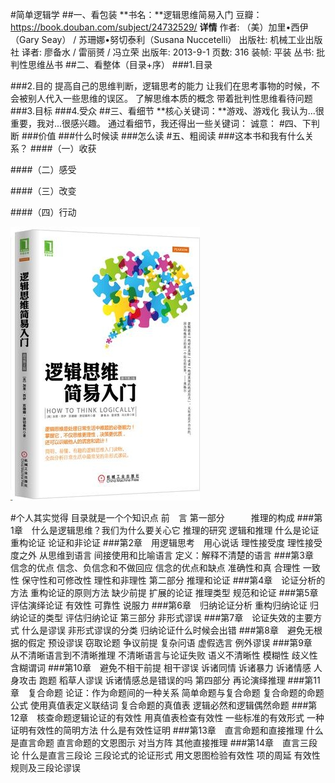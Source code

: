 #简单逻辑学
##一、看包装
**书名：**逻辑思维简易入门
豆瓣：https://book.douban.com/subject/24732529/
**详情**
作者: （美）加里•西伊（Gary Seay） / 苏珊娜•努切泰利（Susana Nuccetelli） 
出版社: 机械工业出版社
译者: 廖备水 / 雷丽赟 / 冯立荣 
出版年: 2013-9-1
页数: 316
装帧: 平装
丛书: 批判性思维丛书
##二、看整体（目录+序）
###1.目录

###2.目的
提高自己的思维判断，逻辑思考的能力
让我们在思考事物的时候，不会被别人代入一些思维的误区。
了解思维本质的概念
带着批判性思维看待问题
###3.目标
###4.受众
##三、看细节
**核心关键词：**游戏、游戏化
我认为...很重要，我对...很感兴趣。
通过看细节，我还得出一些关键词：
诚意：
#四、下判断
###价值
###什么时候读
###怎么读
#五、粗阅读
###这本书和我有什么关系？
####（一）收获

####（二）感受

####（三）改变

####（四）行动

![](./_image/2017-02-19-11-14-25.jpg)
 
#个人其实觉得 目录就是一个个知识点
前　言
第一部分　　　推理的构成
###第1章　什么是逻辑思维？我们为什么要关心它 
推理的研究 
逻辑和推理 
什么是论证 
重构论证 
论证和非论证 
###第2章　用逻辑思考　用心说话 
理性接受度 
理性接受度之外 
从思维到语言 
间接使用和比喻语言 
定义：解释不清楚的语言 
###第3章　信念的优点 
信念、负信念和不做回应 
信念的优点和缺点 
准确性和真 
合理性 
一致性 
保守性和可修改性 
理性和非理性 
第二部分 推理和论证
###第4章　论证分析的方法 
重构论证的原则方法 
缺少前提 
扩展的论证 
推理类型 
规范和论证 
###第5章　评估演绎论证 
有效性 
可靠性 
说服力 
###第6章　归纳论证分析 
重构归纳论证 
归纳论证的类型 
评估归纳论证 
第三部分 非形式谬误
###第7章　论证失效的主要方式 
什么是谬误 
非形式谬误的分类 
归纳论证什么时候会出错 
###第8章　避免无根据的假定 
预设谬误 
窃取论题 
争议前提 
复杂问语 
虚假选言 
例外谬误 
###第9章　从不清晰语言到不清晰推理 
不清晰语言与论证失败 
语义不清晰性 
模糊性 
歧义性 
含糊谓词 
###第10章　避免不相干前提 
相干谬误 
诉诸同情 
诉诸暴力 
诉诸情感 
人身攻击 
跑题 
稻草人谬误 
诉诸情感总是错误的吗 
第四部分 再论演绎推理
###第11章　复合命题 
论证：作为命题间的一种关系 
简单命题与复合命题 
复合命题的命题公式 
使用真值表定义联结词 
复合命题的真值表 
逻辑必然和逻辑偶然命题 
###第12章　核查命题逻辑论证的有效性 
用真值表检查有效性 
一些标准的有效形式 
一种证明有效性的简明方法 
什么是有效性证明 
###第13章　直言命题和直接推理 
什么是直言命题 
直言命题的文恩图示 
对当方阵 
其他直接推理 
###第14章　直言三段论 
什么是直言三段论 
三段论式的论证形式 
用文恩图检验有效性 
项的周延 
有效性规则及三段论谬误 


